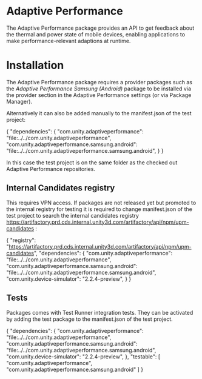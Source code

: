 # Adaptive Performance
The Adaptive Performance package provides an API to get feedback about the thermal and power state of mobile devices, enabling applications to make performance-relevant adaptions at runtime.

# Installation
The Adaptive Performance package requires a provider packages such as the *Adaptive Performance Samsung (Android)* package to be installed via the provider section in the Adaptive Performance settings (or via Package Manager).

Alternatively it can also be added manually to the manifest.json of the test project:

{
  "dependencies": {
    "com.unity.adaptiveperformance": "file:../../com.unity.adaptiveperformance",
    "com.unity.adaptiveperformance.samsung.android": "file:../../com.unity.adaptiveperformance.samsung.android",
  }
}

In this case the test project is on the same folder as the checked out Adaptive Performance repositories.

## Internal Candidates registry

This requires VPN access.
If packages are not released yet but promoted to the internal registry for testing it is required to change manifest.json of the test project to search the internal candidates registry https://artifactory.prd.cds.internal.unity3d.com/artifactory/api/npm/upm-candidates :

{
  "registry": "https://artifactory.prd.cds.internal.unity3d.com/artifactory/api/npm/upm-candidates",
  "dependencies": {
    "com.unity.adaptiveperformance": "file:../../com.unity.adaptiveperformance",
    "com.unity.adaptiveperformance.samsung.android": "file:../../com.unity.adaptiveperformance.samsung.android",
    "com.unity.device-simulator": "2.2.4-preview",
  }
}

## Tests

Packages comes with Test Runner integration tests. They can be activated by adding the test package to the manifest.json of the test project.

{
  "dependencies": {
    "com.unity.adaptiveperformance": "file:../../com.unity.adaptiveperformance",
    "com.unity.adaptiveperformance.samsung.android": "file:../../com.unity.adaptiveperformance.samsung.android",
    "com.unity.device-simulator": "2.2.4-preview",
  },
  "testable": [
    "com.unity.adaptiveperformance",
    "com.unity.adaptiveperformance.samsung.android"
  ]
}
